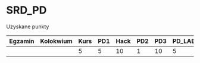 # SRD_PD
Uzyskane punkty

|Egzamin   |Kolokwium   |Kurs   |PD1   |Hack   |PD2   |PD3   |PD_LAB   |PD4   |SUMA   | ZDAJE  |
|---|---|---|---|---|---|---|---|---|---|---|
|   |   | 5 | 5 |10 | 1 |10 | 5 |   | 36|/50|
